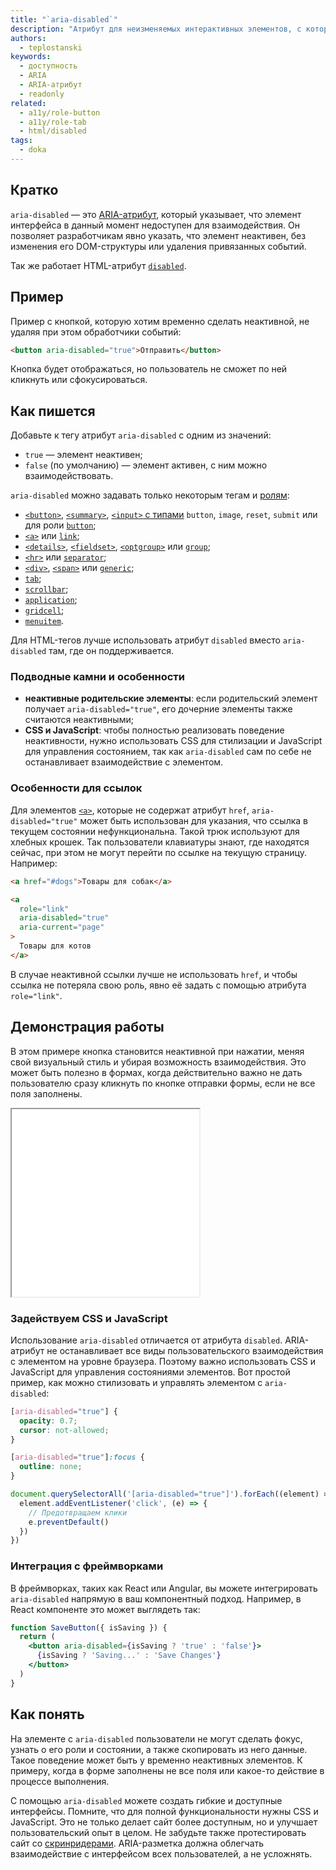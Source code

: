 ```yaml
---
title: "`aria-disabled`"
description: "Атрибут для неизменяемых интерактивных элементов, с которыми всё равно можно взаимодействовать."
authors:
  - teplostanski
keywords:
  - доступность
  - ARIA
  - ARIA-атрибут
  - readonly
related:
  - a11y/role-button
  - a11y/role-tab
  - html/disabled
tags:
  - doka
---
```


## Кратко

`aria-disabled` — это [ARIA-атрибут](/a11y/aria-attrs/#atributy-vidzhetov), который указывает, что элемент интерфейса в данный момент недоступен для взаимодействия. Он позволяет разработчикам явно указать, что элемент неактивен, без изменения его DOM-структуры или удаления привязанных событий.

Так же работает HTML-атрибут [`disabled`](/html/disabled/).

## Пример

Пример с кнопкой, которую хотим временно сделать неактивной, не удаляя при этом обработчики событий:

```html
<button aria-disabled="true">Отправить</button>
```

Кнопка будет отображаться, но пользователь не сможет по ней кликнуть или сфокусироваться.

## Как пишется

Добавьте к тегу атрибут `aria-disabled` с одним из значений:

- `true` — элемент неактивен;
- `false` (по умолчанию) — элемент активен, с ним можно взаимодействовать.

`aria-disabled` можно задавать только некоторым тегам и [ролям](/a11y/aria-roles/):

- [`<button>`](/html/button/), [`<summary>`](/html/details/), [`<input>` с типами](/html/input/#type) `button`, `image`, `reset`, `submit` или для роли [`button`](/a11y/role-button/);
- [`<a>`](/html/a/) или [`link`](/a11y/role-link/);
- [`<details>`](/html/details/), [`<fieldset>`](/html/fieldset/), [`<optgroup>`](/html/optgroup/) или [`group`](/a11y/role-group/);
- [`<hr>`](/html/hr/) или [`separator`](/a11y/role-separator/);
- [`<div>`](/html/div/), [`<span>`](/html/span/) или [`generic`](/a11y/role-generic/);
- [`tab`](/a11y/role-tab/);
- [`scrollbar`](/a11y/role-scrollbar/);
- [`application`](/a11y/role-application/);
- [`gridcell`](/a11y/role-gridcell/);
- [`menuitem`](/a11y/role-menuitem/).

Для HTML-тегов лучше использовать атрибут `disabled` вместо `aria-disabled` там, где он поддерживается.

### Подводные камни и особенности

- **неактивные родительские элементы**: если родительский элемент получает `aria-disabled="true"`, его дочерние элементы также считаются неактивными;
- **CSS и JavaScript**: чтобы полностью реализовать поведение неактивности, нужно использовать CSS для стилизации и JavaScript для управления состоянием, так как `aria-disabled` сам по себе не останавливает взаимодействие с элементом.

### Особенности для ссылок

Для элементов [`<a>`](/html/a/), которые не содержат атрибут `href`, `aria-disabled="true"` может быть использован для указания, что ссылка в текущем состоянии нефункциональна. Такой трюк используют для хлебных крошек. Так пользователи клавиатуры знают, где находятся сейчас, при этом не могут перейти по ссылке на текущую страницу. Например:

```html
<a href="#dogs">Товары для собак</a>

<a
  role="link"
  aria-disabled="true"
  aria-current="page"
>
  Товары для котов
</a>
```

В случае неактивной ссылки лучше не использовать `href`, и чтобы ссылка не потеряла свою роль, явно её задать с помощью атрибута `role="link"`.

## Демонстрация работы

В этом примере кнопка становится неактивной при нажатии, меняя свой визуальный стиль и убирая возможность взаимодействия. Это может быть полезно в формах, когда действительно важно не дать пользователю сразу кликнуть по кнопке отправки формы, если не все поля заполнены.

<iframe title="Пример с кнопкой" src="demos/" height="300"></iframe>

### Задействуем CSS и JavaScript

Использование `aria-disabled` отличается от атрибута `disabled`. ARIA-атрибут не останавливает все виды пользовательского взаимодействия с элементом на уровне браузера. Поэтому важно использовать CSS и JavaScript для управления состояниями элементов. Вот простой пример, как можно стилизовать и управлять элементом с `aria-disabled`:

```css
[aria-disabled="true"] {
  opacity: 0.7;
  cursor: not-allowed;
}

[aria-disabled="true"]:focus {
  outline: none;
}
```

```javascript
document.querySelectorAll('[aria-disabled="true"]').forEach((element) => {
  element.addEventListener('click', (e) => {
    // Предотвращаем клики
    e.preventDefault()
  })
})
```

### Интеграция с фреймворками

В фреймворках, таких как React или Angular, вы можете интегрировать `aria-disabled` напрямую в ваш компонентный подход. Например, в React компоненте это может выглядеть так:

```jsx
function SaveButton({ isSaving }) {
  return (
    <button aria-disabled={isSaving ? 'true' : 'false'}>
      {isSaving ? 'Saving...' : 'Save Changes'}
    </button>
  )
}
```

## Как понять

На элементе с `aria-disabled` пользователи не могут сделать фокус, узнать о его роли и состоянии, а также скопировать из него данные. Такое поведение может быть у временно неактивных элементов. К примеру, когда в форме заполнены не все поля или какое-то действие в процессе выполнения.

С помощью `aria-disabled` можете создать гибкие и доступные интерфейсы. Помните, что для полной функциональности нужны CSS и JavaScript. Это не только делает сайт более доступным, но и улучшает пользовательский опыт в целом. Не забудьте также протестировать сайт со [скринридерами](/a11y/screenreaders/). ARIA-разметка должна облегчать взаимодействие с интерфейсом всех пользователей, а не усложнять.
